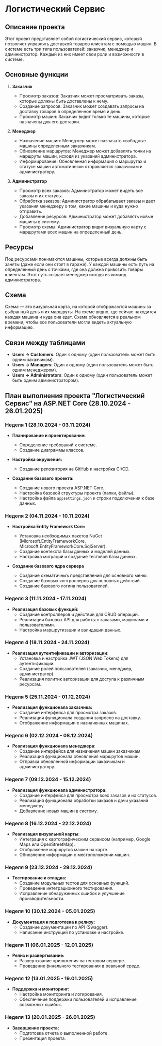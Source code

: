 # Логистический Сервис

## Описание проекта

Этот проект представляет собой логистический сервис, который позволяет управлять доставкой товаров клиентам с помощью машин. В системе есть три типа пользователей: заказчик, менеджер и администратор. Каждый из них имеет свои роли и возможности в системе.

## Основные функции

1. **Заказчик**
   - Просмотр заказов: Заказчик может просматривать заказы, которые должны быть доставлены к нему.
   - Создание запросов: Заказчик может создавать запросы на доставку товаров в определенное время и день.
   - Просмотр машин: Заказчик видит только те машины, которые назначены для его доставки.

2. **Менеджер**
   - Назначение машин: Менеджер может назначать свободные машины определенным заказчикам.
   - Обновление маршрутов: Менеджер может добавлять точки на маршруты машин, исходя из указаний администратора.
   - Информирование: Обновленная информация о маршрутах и статусе машин автоматически отправляется заказчикам и администратору.

3. **Администратор**
   - Просмотр всех заказов: Администратор может видеть все заказы и их статусы.
   - Обработка заказов: Администратор обрабатывает заказы и дает указания менеджеру о том, какие машины и куда нужно отправить.
   - Добавление ресурсов: Администратор может добавлять новые машины в систему.
   - Просмотр схемы: Администратор видит визуальную карту с маршрутами всех машин на определенный день.

## Ресурсы

Под ресурсами понимаются машины, которые всегда должны быть заняты (даже если они стоят в гараже). У каждой машины есть путь на определенный день с точками, где она должна привозить товары клиентам. Этот путь создает менеджер исходя из команд администратора.

## Схема

Схема — это визуальная карта, на которой отображаются машины за выбранный день и их маршруты. На схеме видно, где сейчас находится каждая машина и куда она едет. Схема обновляется в реальном времени, чтобы все пользователи могли видеть актуальную информацию.

## Связи между таблицами

- **Users -> Customers**: Один к одному (один пользователь может быть одним заказчиком).
- **Users -> Managers**: Один к одному (один пользователь может быть одним менеджером).
- **Users -> Administrators**: Один к одному (один пользователь может быть одним администратором).

## План выполнения проекта "Логистический Сервис" на ASP.NET Core (28.10.2024 - 26.01.2025)

### Неделя 1 (28.10.2024 - 03.11.2024)
- **Планирование и проектирование:**
  + Определение требований к системе.
  + Создание диаграммы классов.

- **Настройка окружения:**
  + Создание репозитория на GitHub и настройка CI/CD.

- **Создание базового проекта:**
  + Создание нового проекта ASP.NET Core.
  + Настройка базовой структуры проекта (папки, файлы).
  + Настройка файла `appsettings.json` и строки подключения к базе данных.

### Неделя 2 (04.11.2024 - 10.11.2024)
- **Настройка Entity Framework Core:**
  + Установка необходимых пакетов NuGet (Microsoft.EntityFrameworkCore, Microsoft.EntityFrameworkCore.SqlServer).
  + Создание контекста базы данных и моделей данных.
  + Настройка миграций и создание тестовой базы данных.

- **Создание базового ядра сервера**
  - Создание схематичныъ представлений для основного меню.
  - Создание базовых контроллеров для основных действий.
  - Создание базового логина пользователей.

### Неделя 3 (11.11.2024 - 17.11.2024)
- **Реализация базовых функций:**
  - Создание контроллеров и действий для CRUD операций.
  - Реализация базовых API для работы с заказами, машинами и пользователями.
  - Настройка маршрутизации и валидации данных.

### Неделя 4 (18.11.2024 - 24.11.2024)
- **Реализация аутентификации и авторизации:**
  - Установка и настройка JWT (JSON Web Tokens) для аутентификации.
  - Создание ролей пользователей (заказчик, менеджер, администратор).
  - Реализация политик авторизации для доступа к различным ресурсам.

### Неделя 5 (25.11.2024 - 01.12.2024)
- **Реализация функционала заказчика:**
  - Создание интерфейса для просмотра заказов.
  - Реализация функционала создания запросов на доставку.
  - Отображение информации о назначенных машинах.

### Неделя 6 (02.12.2024 - 08.12.2024)
- **Реализация функционала менеджера:**
  - Создание интерфейса для назначения машин заказчикам.
  - Реализация функционала обновления маршрутов машин.
  - Отправка обновленной информации заказчикам и администратору.

### Неделя 7 (09.12.2024 - 15.12.2024)
- **Реализация функционала администратора:**
  - Создание интерфейса для просмотра всех заказов и их статусов.
  - Реализация функционала обработки заказов и дачи указаний менеджеру.
  - Добавление новых машин в систему.

### Неделя 8 (16.12.2024 - 22.12.2024)
- **Реализация визуальной карты:**
  - Интеграция с картографическим сервисом (например, Google Maps или OpenStreetMap).
  - Отображение маршрутов машин на карте.
  - Обновление информации о местоположении машин.

### Неделя 9 (23.12.2024 - 29.12.2024)
- **Тестирование и отладка:**
  - Создание модульных тестов для основных функций.
  - Проведение интеграционного тестирования.
  - Исправление обнаруженных ошибок и улучшение производительности.

### Неделя 10 (30.12.2024 - 05.01.2025)
- **Документация и подготовка к релизу:**
  - Создание документации по API (Swagger).
  - Написание инструкций по установке и настройке.

### Неделя 11 (06.01.2025 - 12.01.2025)
- **Релиз и развертывание:**
  - Развертывание приложения на тестовом сервере.
  - Проведение финального тестирования в реальной среде.

### Неделя 12 (13.01.2025 - 19.01.2025)
- **Поддержка и мониторинг:**
  - Настройка мониторинга и логирования.
  - Обеспечение поддержки пользователей и исправление возможных ошибок.

### Неделя 13 (20.01.2025 - 26.01.2025)
- **Завершение проекта:**
  - Подготовка отчета о выполненной работе.
  - Презентация проекта.